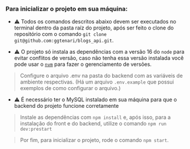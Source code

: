 ### Para inicializar o projeto em sua máquina:

  - ⚠️ Todos os comandos descritos abaixo devem ser executados no terminal dentro da pasta raíz do projeto, após ser feito o clone do repositório com o comando `git clone git@github.com:ggtenari/blogs_api.git`.

  - ⚠️ O projeto só instala as dependências com a versão 16 do `node` para evitar conflitos de versão, caso não tenha essa versão instalada você pode usar o [`nvm`](https://github.com/nvm-sh/nvm#installing-and-updating) para fazer o gerenciamento de versões.

  > Configure o arquivo .env na pasta do backend com as variáveis de ambiente respectivas. (Há um arquivo `.env.example` que possui exemplos de como configurar o arquivo.)
  - ⚠️ É necessário ter o MySQL instalado em sua máquina para que o backend do projeto funcione corretamente

  > Instale as dependências com `npm install` e, após isso, para a instalação do front e do backend, utilize o comando `npm run dev:prestart`

  > Por fim, para inicializar o projeto, rode o comando `npm start`.



